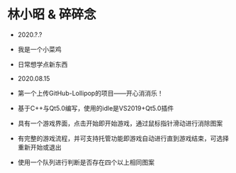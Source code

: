# 林小昭 & 碎碎念
- 2020.?.?
- 我是一个小菜鸡
- 日常想学点新东西

- 2020.08.15
- 第一个上传GitHub-Lollipop的项目——开心消消乐！
- 基于C++与Qt5.0编写，使用的idle是VS2019+Qt5.0插件
- 具有一个游戏界面，点击开始即开始游戏，通过鼠标指针滑动进行消除图案
- 有完整的游戏流程，并可支持托管功能即游戏自动进行直到游戏结束，可选择重新开始或退出
- 使用一个队列进行判断是否存在四个以上相同图案
